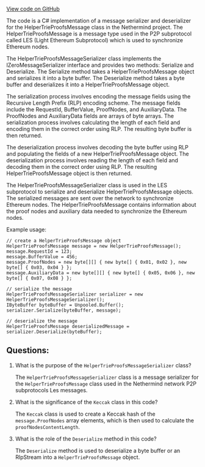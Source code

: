 [View code on GitHub](https://github.com/NethermindEth/nethermind/src/Nethermind/Nethermind.Network/P2P/Subprotocols/Les/Messages/HelperTrieProofsMessageSerializer.cs)

The code is a C# implementation of a message serializer and deserializer for the HelperTrieProofsMessage class in the Nethermind project. The HelperTrieProofsMessage is a message type used in the P2P subprotocol called LES (Light Ethereum Subprotocol) which is used to synchronize Ethereum nodes. 

The HelperTrieProofsMessageSerializer class implements the IZeroMessageSerializer interface and provides two methods: Serialize and Deserialize. The Serialize method takes a HelperTrieProofsMessage object and serializes it into a byte buffer. The Deserialize method takes a byte buffer and deserializes it into a HelperTrieProofsMessage object.

The serialization process involves encoding the message fields using the Recursive Length Prefix (RLP) encoding scheme. The message fields include the RequestId, BufferValue, ProofNodes, and AuxiliaryData. The ProofNodes and AuxiliaryData fields are arrays of byte arrays. The serialization process involves calculating the length of each field and encoding them in the correct order using RLP. The resulting byte buffer is then returned.

The deserialization process involves decoding the byte buffer using RLP and populating the fields of a new HelperTrieProofsMessage object. The deserialization process involves reading the length of each field and decoding them in the correct order using RLP. The resulting HelperTrieProofsMessage object is then returned.

The HelperTrieProofsMessageSerializer class is used in the LES subprotocol to serialize and deserialize HelperTrieProofsMessage objects. The serialized messages are sent over the network to synchronize Ethereum nodes. The HelperTrieProofsMessage contains information about the proof nodes and auxiliary data needed to synchronize the Ethereum nodes. 

Example usage:

```
// create a HelperTrieProofsMessage object
HelperTrieProofsMessage message = new HelperTrieProofsMessage();
message.RequestId = 123;
message.BufferValue = 456;
message.ProofNodes = new byte[][] { new byte[] { 0x01, 0x02 }, new byte[] { 0x03, 0x04 } };
message.AuxiliaryData = new byte[][] { new byte[] { 0x05, 0x06 }, new byte[] { 0x07, 0x08 } };

// serialize the message
HelperTrieProofsMessageSerializer serializer = new HelperTrieProofsMessageSerializer();
IByteBuffer byteBuffer = Unpooled.Buffer();
serializer.Serialize(byteBuffer, message);

// deserialize the message
HelperTrieProofsMessage deserializedMessage = serializer.Deserialize(byteBuffer);
```
## Questions: 
 1. What is the purpose of the `HelperTrieProofsMessageSerializer` class?
    
    The `HelperTrieProofsMessageSerializer` class is a message serializer for the `HelperTrieProofsMessage` class used in the Nethermind network P2P subprotocols Les messages.

2. What is the significance of the `Keccak` class in this code?
    
    The `Keccak` class is used to create a Keccak hash of the `message.ProofNodes` array elements, which is then used to calculate the `proofNodesContentLength`.

3. What is the role of the `Deserialize` method in this code?
    
    The `Deserialize` method is used to deserialize a byte buffer or an RlpStream into a `HelperTrieProofsMessage` object.